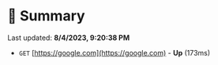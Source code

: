 # 📖 Summary
Last updated: **8/4/2023, 9:20:38 PM**

- `GET` [https://google.com](https://google.com) - **Up** (173ms)
